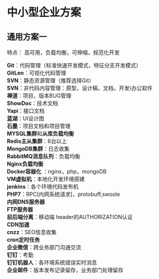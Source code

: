 # 中小型企业方案

## 通用方案一

特点：
高可用，负载均衡，可伸缩，规范化开发

**Git**：代码管理（标准快速开发模式，特征分支开发模式）  
**GitLen**：可视化代码管理  
**SVN**：静态资源管理（推荐选择Git）  
**SVN**：非代码内容管理：原型，设计稿，文档，开发\办公软件  
**禅道**：项目，版本BUG管理  
**ShowDoc**：技术文档  
**Yapi**：接口文档  
**蓝湖**：UI设计图  
**石墨**：项目文档和项目管理  
**MYSQL集群**和**从库负载均衡**  
**Redis主从集群**：6台以上  
**MongoDB集群**：日志收集  
**RabbitMQ消息队列**：负载均衡  
**Nginx负载均衡**  
**Docker容器化**  ：nginx，php，mongoDB  
**VM虚拟机**：本地化开发环境搭建  
**jenkins**：各个环境代码发布机  
**PHP7**：RPC[内网系统请求]，protobuff,swoole  
**内网DNS服务器**  
**FTP服务器**  
**前后端分离**：移动端 header的AUTHORIZATION认证  
**CDN加速**  
**cnzz**：SEO信息收集  
**cron定时任务**  
**企业微信**：跨业务部门沟通交流  
**钉钉**：考勤  
**钉钉机器人**：各环境系统错误实时消息  
**企业邮件**：版本发布记录留存，业务部门处理留存

